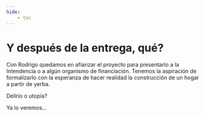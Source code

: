 ```yaml
---
hide:
    - toc
---
```


# Y después de la entrega, qué?

Con Rodrigo quedamos en afianzar el proyecto para presentarlo a la Intendencia o a algún organismo de financiación. Tenemos la aspiración de formalizarlo con la esperanza de hacer realidad la construcción de un hogar a partir de yerba.

Delirio o utopía?

Ya lo veremos...



